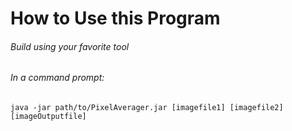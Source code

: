 How to Use this Program
=======================

###### Build using your favorite tool


###### In a command prompt:
    java -jar path/to/PixelAverager.jar [imagefile1] [imagefile2] [imageOutputfile]
